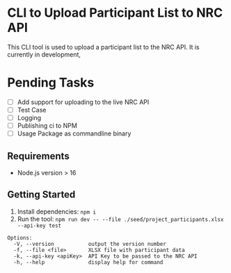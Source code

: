 
# CLI to Upload Participant List to NRC API

This CLI tool is used to upload a participant list to the NRC API. It is currently in development,

# Pending Tasks

- [ ] Add support for uploading to the live NRC API
- [ ] Test Case
- [ ] Logging
- [ ] Publishing ci to NPM
- [ ] Usage Package as commandline binary

## Requirements
- Node.js version > 16

## Getting Started
1. Install dependencies: `npm i`
2. Run the tool: `npm run dev -- --file ./seed/project_participants.xlsx --api-key test`

```
Options:
  -V, --version           output the version number
  -f, --file <file>       XLSX file with participant data
  -k, --api-key <apiKey>  API Key to be passed to the NRC API
  -h, --help              display help for command
```

